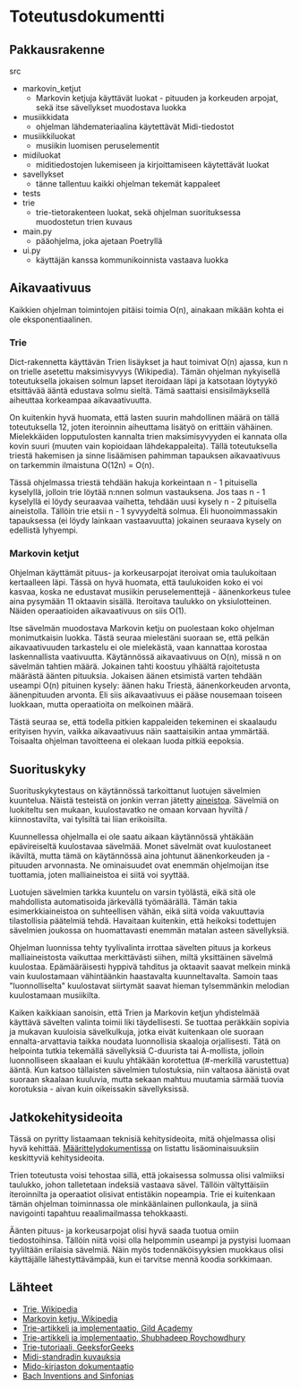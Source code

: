 # Toteutusdokumentti

## Pakkausrakenne

src
* markovin_ketjut
   * Markovin ketjuja käyttävät luokat - pituuden ja korkeuden arpojat, sekä itse sävellykset muodostava luokka
* musiikkidata
   * ohjelman lähdemateriaalina käytettävät Midi-tiedostot
* musiikkiluokat
   * musiikin luomisen peruselementit
* midiluokat
   * miditiedostojen lukemiseen ja kirjoittamiseen käytettävät luokat
* savellykset
   * tänne tallentuu kaikki ohjelman tekemät kappaleet
* tests
* trie
   * trie-tietorakenteen luokat, sekä ohjelman suorituksessa muodostetun trien kuvaus
* main.py
   * pääohjelma, joka ajetaan Poetryllä
* ui.py
   * käyttäjän kanssa kommunikoinnista vastaava luokka

## Aikavaativuus

Kaikkien ohjelman toimintojen pitäisi toimia O(n), ainakaan mikään kohta ei ole eksponentiaalinen.

### Trie

Dict-rakennetta käyttävän Trien lisäykset ja haut toimivat O(n) ajassa, kun n on trielle asetettu maksimisyvyys (Wikipedia). Tämän ohjelman nykyisellä toteutuksella jokaisen solmun lapset iteroidaan läpi ja katsotaan löytyykö etsittävää ääntä edustava solmu sieltä. Tämä saattaisi ensisilmäyksellä aiheuttaa korkeampaa aikavaativuutta.

On kuitenkin hyvä huomata, että lasten suurin mahdollinen määrä on tällä toteutuksella 12, joten iteroinnin aiheuttama lisätyö on erittäin vähäinen. Mielekkäiden lopputulosten kannalta trien maksimisyvyyden ei kannata olla kovin suuri (muuten vain kopioidaan lähdekappaleita). Tällä toteutuksella triestä hakemisen ja sinne lisäämisen pahimman tapauksen aikavaativuus on tarkemmin ilmaistuna O(12n) = O(n).

Tässä ohjelmassa triestä tehdään hakuja korkeintaan n - 1 pituisella kyselyllä, jolloin trie löytää n:nnen solmun vastauksena. Jos taas n - 1 kyselyllä ei löydy seuraavaa vaihetta, tehdään uusi kysely n - 2 pituisella aineistolla. Tällöin trie etsii n - 1 syvyydeltä solmua. Eli huonoimmassakin tapauksessa (ei löydy lainkaan vastaavuutta) jokainen seuraava kysely on edellistä lyhyempi.

### Markovin ketjut

Ohjelman käyttämät pituus- ja korkeusarpojat iteroivat omia taulukoitaan kertaalleen läpi. Tässä on hyvä huomata, että taulukoiden koko ei voi kasvaa, koska ne edustavat musiikin peruselementtejä - äänenkorkeus tulee aina pysymään 11 oktaavin sisällä. Iteroitava taulukko on yksiulotteinen. Näiden operaatioiden aikavaativuus on siis O(1).

Itse sävelmän muodostava Markovin ketju on puolestaan koko ohjelman monimutkaisin luokka. Tästä seuraa mielestäni suoraan se, että pelkän aikavaativuuden tarkastelu ei ole mielekästä, vaan kannattaa korostaa laskennallista vaativuutta. Käytännössä aikavaativuus on O(n), missä n on sävelmän tahtien määrä. Jokainen tahti koostuu ylhäältä rajoitetusta määrästä äänten pituuksia. Jokaisen äänen etsimistä varten tehdään useampi O(n) pituinen kysely: äänen haku Triestä, äänenkorkeuden arvonta, äänenpituuden arvonta. Eli siis aikavaativuus ei pääse nousemaan toiseen luokkaan, mutta operaatioita on melkoinen määrä.

Tästä seuraa se, että todella pitkien kappaleiden tekeminen ei skaalaudu erityisen hyvin, vaikka aikavaativuus näin saattaisikin antaa ymmärtää. Toisaalta ohjelman tavoitteena ei olekaan luoda pitkiä eepoksia.

## Suorituskyky

Suorituskykytestaus on käytännössä tarkoittanut luotujen sävelmien kuuntelua. Näistä testeistä on jonkin verran jätetty [aineistoa](Esimerkkisävelmiä/). Sävelmiä on luokiteltu sen mukaan, kuulostavatko ne omaan korvaan hyviltä / kiinnostavilta, vai tylsiltä tai liian erikoisilta.

Kuunnellessa ohjelmalla ei ole saatu aikaan käytännössä yhtäkään epävireiseltä kuulostavaa sävelmää. Monet sävelmät ovat kuulostaneet ikäviltä, mutta tämä on käytännössä aina johtunut äänenkorkeuden ja -pituuden arvonnasta. Ne ominaisuudet ovat enemmän ohjelmoijan itse tuottamia, joten malliaineistoa ei siitä voi syyttää.

Luotujen sävelmien tarkka kuuntelu on varsin työlästä, eikä sitä ole mahdollista automatisoida järkevällä työmäärällä. Tämän takia esimerkkiaineistoa on suhteellisen vähän, eikä siitä voida vakuuttavia tilastollisia päätelmiä tehdä. Havaitaan kuitenkin, että heikoksi todettujen sävelmien joukossa on huomattavasti enemmän matalan asteen sävellyksiä.

Ohjelman luonnissa tehty tyylivalinta irrottaa sävelten pituus ja korkeus malliaineistosta vaikuttaa merkittävästi siihen, miltä yksittäinen sävelmä kuulostaa. Epämääräisesti hyppivä tahditus ja oktaavit saavat melkein minkä vain kuulostamaan vähintäänkin haastavalta kuunneltavalta. Samoin taas "luonnolliselta" kuulostavat siirtymät saavat hieman tylsemmänkin melodian kuulostamaan musiikilta.

Kaiken kaikkiaan sanoisin, että Trien ja Markovin ketjun yhdistelmää käyttävä sävelten valinta toimii liki täydellisesti. Se tuottaa peräkkäin sopivia ja mukavan kuuloisia sävelkulkuja, jotka eivät kuitenkaan ole suoraan ennalta-arvattavia taikka noudata luonnollisia skaaloja orjallisesti. Tätä on helpointa tutkia tekemällä sävellyksiä C-duurista tai A-mollista, jolloin luonnolliseen skaalaan ei kuulu yhtäkään korotettua (#-merkillä varustettua) ääntä. Kun katsoo tällaisten sävelmien tulostuksia, niin valtaosa äänistä ovat suoraan skaalaan kuuluvia, mutta sekaan mahtuu muutamia särmää tuovia korotuksia - aivan kuin oikeissakin sävellyksissä.

## Jatkokehitysideoita

Tässä on pyritty listaamaan teknisiä kehitysideoita, mitä ohjelmassa olisi hyvä kehittää. [Määrittelydokumentissa](määrittelydokumentti.md) on listattu lisäominaisuuksiin keskittyviä kehitysideoita.

Trien toteutusta voisi tehostaa sillä, että jokaisessa solmussa olisi valmiiksi taulukko, johon talletetaan indeksiä vastaava sävel. Tällöin vältyttäisiin iteroinnilta ja operaatiot olisivat entistäkin nopeampia. Trie ei kuitenkaan tämän ohjelman toiminnassa ole minkäänlainen pullonkaula, ja siinä navigointi tapahtuu reaalimailmassa tehokkaasti.

Äänten pituus- ja korkeusarpojat olisi hyvä saada tuotua omiin tiedostoihinsa. Tällöin niitä voisi olla helpommin useampi ja pystyisi luomaan tyyliltään erilaisia sävelmiä. Näin myös todennäköisyyksien muokkaus olisi käyttäjälle lähestyttävämpää, kun ei tarvitse mennä koodia sorkkimaan.

## Lähteet

- [Trie, Wikipedia](https://en.wikipedia.org/wiki/Trie#Algorithms)
- [Markovin ketju, Wikipedia](https://en.wikipedia.org/wiki/Markov_chain)
- [Trie-artikkeli ja implementaatio, Gild Academy](https://medium.com/@info.gildacademy/a-simpler-way-to-implement-trie-data-structure-in-python-efa6a958a4f2)
- [Trie-artikkeli ja implementaatio, Shubhadeep Roychowdhury](https://towardsdatascience.com/implementing-a-trie-data-structure-in-python-in-less-than-100-lines-of-code-a877ea23c1a1)
- [Trie-tutoriaali, GeeksforGeeks](https://www.geeksforgeeks.org/trie-insert-and-search/)
- [Midi-standradin kuvauksia](http://www.music.mcgill.ca/~ich/classes/mumt306/StandardMIDIfileformat.html)
- [Mido-kirjaston dokumentaatio](https://mido.readthedocs.io/en/latest/index.html)
- [Bach Inventions and Sinfonias](https://en.wikipedia.org/wiki/Inventions_and_Sinfonias_(Bach))
